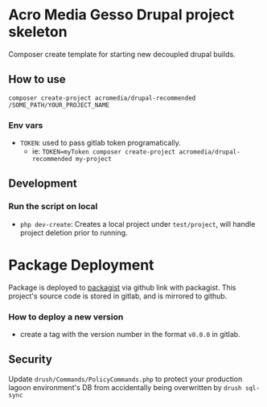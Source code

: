# Acro Media Gesso Drupal project skeleton

Composer create template for starting new decoupled drupal builds.

## How to use

`composer create-project acromedia/drupal-recommended /SOME_PATH/YOUR_PROJECT_NAME`

### Env vars
- `TOKEN`: used to pass gitlab token programatically.
  - ie: `TOKEN=myToken composer create-project acromedia/drupal-recommended my-project`

## Development
### Run the script on local
- `php dev-create`: Creates a local project under `test/project`, will handle project deletion prior to running.



# Package Deployment

Package is deployed to [packagist](https://packagist.org/packages/acromedia/drupal-recommended) via github link with packagist.
This project's source code is stored in gitlab, and is mirrored to github.

### How to deploy a new version
- create a tag with the version number in the format `v0.0.0` in gitlab.


## Security

Update `drush/Commands/PolicyCommands.php` to protect your production lagoon environment's DB from accidentally being overwritten by `drush sql-sync`
